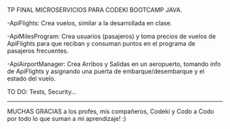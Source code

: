 TP FINAL MICROSERVICIOS PARA CODEKI BOOTCAMP JAVA.

-ApiFlights: Crea vuelos, similar a la desarrollada en clase.

-ApiMilesProgram: Crea usuarios (pasajeros) y toma precios de vuelos de ApiFlights para que reciban y consuman puntos en el programa de pasajeros frecuentes.

-ApiAirportManager: Crea Arribos y Salidas en un aeropuerto, tomando info de ApiFlights y asignando una puerta de embarque/desembarque y el estado del vuelo.

TO DO: Tests, Security...

*********

MUCHAS GRACIAS a los profes, mis compañeros, Codeki y Codo a Codo por todo lo que suman a mi aprendizaje! :)
